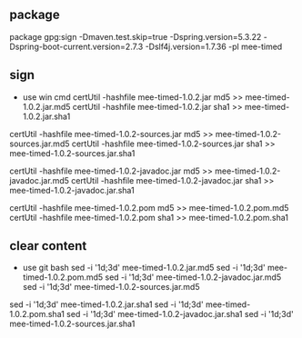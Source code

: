 ## package

package gpg:sign -Dmaven.test.skip=true -Dspring.version=5.3.22 -Dspring-boot-current.version=2.7.3 -Dslf4j.version=1.7.36 -pl mee-timed

## sign
+ use win cmd
certUtil -hashfile mee-timed-1.0.2.jar md5 >> mee-timed-1.0.2.jar.md5
certUtil -hashfile mee-timed-1.0.2.jar sha1 >> mee-timed-1.0.2.jar.sha1

certUtil -hashfile mee-timed-1.0.2-sources.jar md5 >> mee-timed-1.0.2-sources.jar.md5
certUtil -hashfile mee-timed-1.0.2-sources.jar sha1 >> mee-timed-1.0.2-sources.jar.sha1

certUtil -hashfile mee-timed-1.0.2-javadoc.jar md5 >> mee-timed-1.0.2-javadoc.jar.md5
certUtil -hashfile mee-timed-1.0.2-javadoc.jar sha1 >> mee-timed-1.0.2-javadoc.jar.sha1

certUtil -hashfile mee-timed-1.0.2.pom md5 >> mee-timed-1.0.2.pom.md5
certUtil -hashfile mee-timed-1.0.2.pom sha1 >> mee-timed-1.0.2.pom.sha1

## clear content

+ use git bash 
sed -i '1d;3d' mee-timed-1.0.2.jar.md5
sed -i '1d;3d' mee-timed-1.0.2.pom.md5
sed -i '1d;3d' mee-timed-1.0.2-javadoc.jar.md5
sed -i '1d;3d' mee-timed-1.0.2-sources.jar.md5

sed -i '1d;3d' mee-timed-1.0.2.jar.sha1
sed -i '1d;3d' mee-timed-1.0.2.pom.sha1
sed -i '1d;3d' mee-timed-1.0.2-javadoc.jar.sha1
sed -i '1d;3d' mee-timed-1.0.2-sources.jar.sha1


